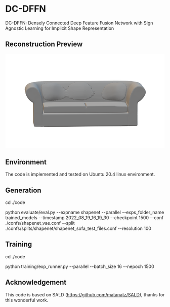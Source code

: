 # DC-DFFN
DC-DFFN: Densely Connected Deep Feature Fusion Network with Sign Agnostic Learning for Implicit Shape Representation

## Reconstruction Preview
![plot](https://github.com/basher8488881/DC-DFFN/blob/master/sofa1.png)


## Environment
The code is implemented and  tested on Ubuntu 20.4 linux environment. 

## Generation 

cd ./code  

python evaluate/eval.py --expname shapenet --parallel --exps_folder_name trained_models --timestamp 2022_08_19_16_19_30 --checkpoint 1500 --conf ./confs/shapenet_vae.conf --split ./confs/splits/shapenet/shapenet_sofa_test_files.conf --resolution 100

## Training 
cd ./code 

python training/exp_runner.py --parallel --batch_size 16 --nepoch 1500

## Acknowledgement 
This code is based on SALD (https://github.com/matanatz/SALD), thanks for this wonderful work. 
